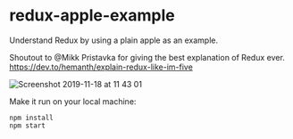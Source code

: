# redux-apple-example
Understand Redux by using a plain apple as an example.

Shoutout to @Mikk Pristavka for giving the best explanation of Redux ever.
https://dev.to/hemanth/explain-redux-like-im-five


![Screenshot 2019-11-18 at 11 43 01](https://user-images.githubusercontent.com/36449086/69046142-95eb8100-09f8-11ea-9650-8bbb6c2bf2a2.png)



Make it run on your local machine:

```
npm install
npm start
```
